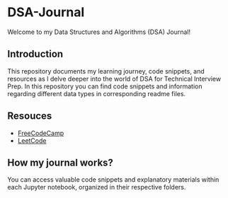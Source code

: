 # DSA-Journal
Welcome to my Data Structures and Algorithms (DSA) Journal! 

## Introduction
This repository documents my learning journey, code snippets, and resources as I delve deeper into the world of DSA for Technical Interview Prep. In this repository you can find code snippets and information regarding different data types in corresponding readme files. 

## Resouces
- [FreeCodeCamp](https://www.youtube.com/@freecodecamp)
- [LeetCode](https://leetcode.com/)

## How my journal works?
You can access valuable code snippets and explanatory materials within each Jupyter notebook, organized in their respective folders.
